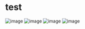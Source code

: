 # test
![image](https://github.com/furao2015/test/edit/master/1.jpg)
![image](https://github.com/furao2015/test/edit/master/2.jpg)
![image](https://github.com/furao2015/test/edit/master/3.jpg)
![image](https://github.com/furao2015/test/edit/master/4.jpg)
